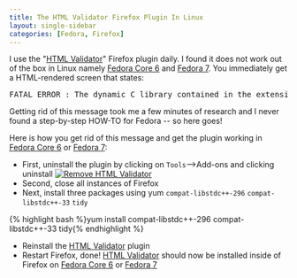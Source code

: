 ```yaml
---
title: The HTML Validator Firefox Plugin In Linux
layout: single-sidebar
categories: [Fedora, Firefox]
---
```


I use the "<a href="http://users.skynet.be/mgueury/mozilla/">HTML Validator</a>" Firefox plugin daily.  I found it does not work out of the box in Linux namely <a href="http://fedoraproject.org/">Fedora Core 6</a> and <a href="http://fedoraproject.org/">Fedora 7</a>.  You immediately get a HTML-rendered screen that states&#58;
<div class="ref"><pre>FATAL ERROR &#58; The dynamic C library contained in the extension file could not be found</pre></div>

Getting rid of this message took me a few minutes of research and I never found a step-by-step HOW-TO for Fedora -- so here goes!

Here is how you get rid of this message and get the plugin working in <a href="http://fedoraproject.org/">Fedora Core 6</a> or <a href="http://fedoraproject.org/">Fedora 7</a>&#58;

- First, uninstall the plugin by clicking on `Tools`&#45;&#45;&#62;Add-ons and clicking uninstall
<a href='http://chrisschuld.com/wp-content/uploads/2007/08/remove-firefox-addon.png' title='Remove HTML Validator'><img src='http://chrisschuld.com/wp-content/uploads/2007/08/remove-firefox-addon.png' alt='Remove HTML Validator' /></a>
- Second, close all instances of Firefox
- Next, install three packages using yum
`compat-libstdc++-296` `compat-libstdc++-33` `tidy`

{% highlight bash %}yum install compat-libstdc++-296 compat-libstdc++-33 tidy{% endhighlight %}
- Reinstall the <a href="http://users.skynet.be/mgueury/mozilla/">HTML Validator</a> plugin
- Restart Firefox, done!
<a href="http://users.skynet.be/mgueury/mozilla/">HTML Validator</a> should now be installed inside of Firefox on <a href="http://fedoraproject.org/">Fedora Core 6</a> or <a href="http://fedoraproject.org/">Fedora 7</a>
